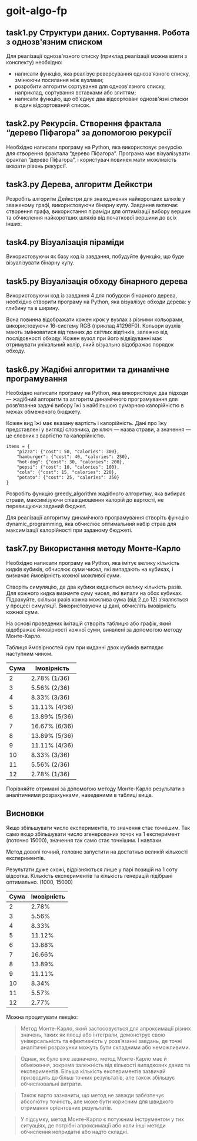 # goit-algo-fp

## task1.py Структури даних. Сортування. Робота з однозв'язним списком

Для реалізації однозв'язного списку (приклад реалізації можна взяти з конспекту) необхідно:

* написати функцію, яка реалізує реверсування однозв'язного списку, змінюючи посилання між вузлами;
* розробити алгоритм сортування для однозв'язного списку, наприклад, сортування вставками або злиттям;
* написати функцію, що об'єднує два відсортовані однозв'язні списки в один відсортований список.

## task2.py Рекурсія. Створення фрактала “дерево Піфагора” за допомогою рекурсії

Необхідно написати програму на Python, яка використовує рекурсію для створення фрактала “дерево Піфагора”. Програма має візуалізувати фрактал “дерево Піфагора”, і користувач повинен мати можливість вказати рівень рекурсії. 

## task3.py Дерева, алгоритм Дейкстри

Розробіть алгоритм Дейкстри для знаходження найкоротших шляхів у зваженому графі, використовуючи бінарну купу. Завдання включає створення графа, використання піраміди для оптимізації вибору вершин та обчислення найкоротших шляхів від початкової вершини до всіх інших.

## task4.py Візуалізація піраміди

Використовуючи як базу код із завдання, побудуйте функцію, що буде візуалізувати бінарну купу.

## task5.py Візуалізація обходу бінарного дерева

Використовуючи код із завдання 4 для побудови бінарного дерева, необхідно створити програму на Python, яка візуалізує обходи дерева: у глибину та в ширину.

Вона повинна відображати кожен крок у вузлах з різними кольорами, використовуючи 16-систему RGB (приклад #1296F0). Кольори вузлів мають змінюватися від темних до світлих відтінків, залежно від послідовності обходу. Кожен вузол при його відвідуванні має отримувати унікальний колір, який візуально відображає порядок обходу.

## task6.py Жадібні алгоритми та динамічне програмування

Необхідно написати програму на Python, яка використовує два підходи — жадібний алгоритм та алгоритм динамічного програмування для розв’язання задачі вибору їжі з найбільшою сумарною калорійністю в межах обмеженого бюджету.

Кожен вид їжі має вказану вартість і калорійність. Дані про їжу представлені у вигляді словника, де ключ — назва страви, а значення — це словник з вартістю та калорійністю.

```
items = {
    "pizza": {"cost": 50, "calories": 300},
    "hamburger": {"cost": 40, "calories": 250},
    "hot-dog": {"cost": 30, "calories": 200},
    "pepsi": {"cost": 10, "calories": 100},
    "cola": {"cost": 15, "calories": 220},
    "potato": {"cost": 25, "calories": 350}
}
```

Розробіть функцію greedy_algorithm жадібного алгоритму, яка вибирає страви, максимізуючи співвідношення калорій до вартості, не перевищуючи заданий бюджет.

Для реалізації алгоритму динамічного програмування створіть функцію dynamic_programming, яка обчислює оптимальний набір страв для максимізації калорійності при заданому бюджеті.

## task7.py Використання методу Монте-Карло

Необхідно написати програму на Python, яка імітує велику кількість кидків кубиків, обчислює суми чисел, які випадають на кубиках, і визначає ймовірність кожної можливої суми.

Створіть симуляцію, де два кубики кидаються велику кількість разів. Для кожного кидка визначте суму чисел, які випали на обох кубиках. Підрахуйте, скільки разів кожна можлива сума (від 2 до 12) з’являється у процесі симуляції. Використовуючи ці дані, обчисліть імовірність кожної суми.

На основі проведених імітацій створіть таблицю або графік, який відображає ймовірності кожної суми, виявлені за допомогою методу Монте-Карло.

Таблиця ймовірностей сум при киданні двох кубиків виглядає наступним чином.

| Сума | Імовірність |
|----------|----------|
| 2	| 2.78% (1/36) |
| 3	| 5.56% (2/36) |
| 4	| 8.33% (3/36) |
| 5	| 11.11% (4/36)	|
| 6	| 13.89% (5/36)	|
| 7	| 16.67% (6/36)	|
| 8	| 13.89% (5/36)	|
| 9	| 11.11% (4/36)	|
| 10 | 8.33% (3/36)	|
| 11 | 5.56% (2/36)	|
| 12 | 2.78% (1/36)	|

Порівняйте отримані за допомогою методу Монте-Карло результати з аналітичними розрахунками, наведеними в таблиці вище.

## Висновки

Якщо збільшувати число експериментів, то значення стає точнішим. Так само якщо збільшувати число згенерованих точок на 1 експеримент (поточно 15000), значення так само стає точнішим. І навпаки.

Метод доволі точний, головне запустити на достатньо великій кількості експериментів.

Результати дуже схожі, відрізняються лише у парі позицій на 1 соту відсотка. Кількість експериментів та кількість генерацій підібрані оптимально. (1000, 15000)

| Сума | Імовірність |
|----------|----------|
| 2 |2.78% |
| 3 |5.56% |
| 4 |8.33% |
| 5 |11.12% |
| 6 |13.88% |
| 7 |16.66% |
| 8 |13.89% |
| 9 |11.11% |
| 10 |8.34% |
| 11 |5.57% |
| 12 |2.77% |

Можна процитувати лекцію:

> Метод Монте-Карло, який застосовується для апроксимації різних значень, таких як площі або інтеграли, демонструє свою універсальність та ефективність у розв’язанні завдань, де точні аналітичні розрахунки можуть бути складними або неможливими.

> Однак, як було вже зазначено, метод Монте-Карло має й обмеження, зокрема залежність від кількості випадкових даних та експериментів. Більша кількість експериментів зазвичай призводить до більш точних результатів, але також збільшує обчислювальні витрати.

> Також варто зазначити, що метод не завжди забезпечує абсолютну точність, але може бути корисним для швидкого отримання орієнтовних результатів.

> У підсумку, метод Монте-Карло є потужним інструментом у тих ситуаціях, де потрібні апроксимації або коли інші методи обчислення непридатні або надто складні.
